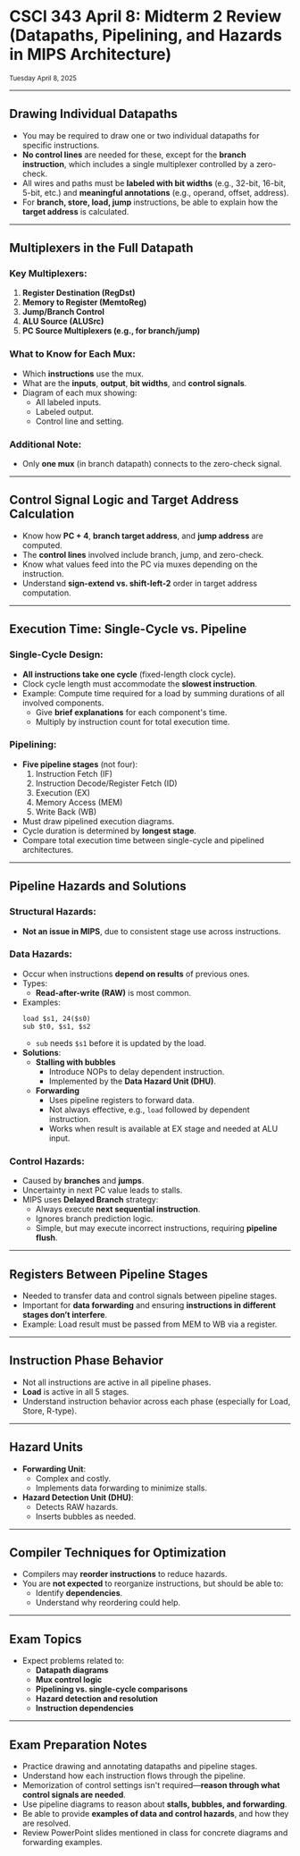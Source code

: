 # CSCI 343 April 8: Midterm 2 Review (Datapaths, Pipelining, and Hazards in MIPS Architecture)

<small>Tuesday April 8, 2025</small>

---

## Drawing Individual Datapaths

- You may be required to draw one or two individual datapaths for specific instructions.
- **No control lines** are needed for these, except for the **branch instruction**, which includes a single multiplexer controlled by a zero-check.
- All wires and paths must be **labeled with bit widths** (e.g., 32-bit, 16-bit, 5-bit, etc.) and **meaningful annotations** (e.g., operand, offset, address).
- For **branch, store, load, jump** instructions, be able to explain how the **target address** is calculated.

---

## Multiplexers in the Full Datapath

### Key Multiplexers:

1. **Register Destination (RegDst)**
2. **Memory to Register (MemtoReg)**
3. **Jump/Branch Control**
4. **ALU Source (ALUSrc)**
5. **PC Source Multiplexers (e.g., for branch/jump)**

### What to Know for Each Mux:

- Which **instructions** use the mux.
- What are the **inputs**, **output**, **bit widths**, and **control signals**.
- Diagram of each mux showing:
  - All labeled inputs.
  - Labeled output.
  - Control line and setting.

### Additional Note:

- Only **one mux** (in branch datapath) connects to the zero-check signal.

---

## Control Signal Logic and Target Address Calculation

- Know how **PC + 4**, **branch target address**, and **jump address** are computed.
- The **control lines** involved include branch, jump, and zero-check.
- Know what values feed into the PC via muxes depending on the instruction.
- Understand **sign-extend vs. shift-left-2** order in target address computation.

---

## Execution Time: Single-Cycle vs. Pipeline

### Single-Cycle Design:

- **All instructions take one cycle** (fixed-length clock cycle).
- Clock cycle length must accommodate the **slowest instruction**.
- Example: Compute time required for a load by summing durations of all involved components.
  - Give **brief explanations** for each component's time.
  - Multiply by instruction count for total execution time.

### Pipelining:

- **Five pipeline stages** (not four):
  1. Instruction Fetch (IF)
  2. Instruction Decode/Register Fetch (ID)
  3. Execution (EX)
  4. Memory Access (MEM)
  5. Write Back (WB)
- Must draw pipelined execution diagrams.
- Cycle duration is determined by **longest stage**.
- Compare total execution time between single-cycle and pipelined architectures.

---

## Pipeline Hazards and Solutions

### Structural Hazards:

- **Not an issue in MIPS**, due to consistent stage use across instructions.

### Data Hazards:

- Occur when instructions **depend on results** of previous ones.
- Types:
  - **Read-after-write (RAW)** is most common.
- Examples:
  ```
  load $s1, 24($s0)
  sub $t0, $s1, $s2
  ```
  - `sub` needs `$s1` before it is updated by the load.
- **Solutions**:
  - **Stalling with bubbles**
    - Introduce NOPs to delay dependent instruction.
    - Implemented by the **Data Hazard Unit (DHU)**.
  - **Forwarding**
    - Uses pipeline registers to forward data.
    - Not always effective, e.g., `load` followed by dependent instruction.
    - Works when result is available at EX stage and needed at ALU input.

### Control Hazards:

- Caused by **branches** and **jumps**.
- Uncertainty in next PC value leads to stalls.
- MIPS uses **Delayed Branch** strategy:
  - Always execute **next sequential instruction**.
  - Ignores branch prediction logic.
  - Simple, but may execute incorrect instructions, requiring **pipeline flush**.

---

## Registers Between Pipeline Stages

- Needed to transfer data and control signals between pipeline stages.
- Important for **data forwarding** and ensuring **instructions in different stages don’t interfere**.
- Example: Load result must be passed from MEM to WB via a register.

---

## Instruction Phase Behavior

- Not all instructions are active in all pipeline phases.
- **Load** is active in all 5 stages.
- Understand instruction behavior across each phase (especially for Load, Store, R-type).

---

## Hazard Units

- **Forwarding Unit**:
  - Complex and costly.
  - Implements data forwarding to minimize stalls.
- **Hazard Detection Unit (DHU)**:
  - Detects RAW hazards.
  - Inserts bubbles as needed.

---

## Compiler Techniques for Optimization

- Compilers may **reorder instructions** to reduce hazards.
- You are **not expected** to reorganize instructions, but should be able to:
  - Identify **dependencies**.
  - Understand why reordering could help.

---

## Exam Topics

- Expect problems related to:
  - **Datapath diagrams**
  - **Mux control logic**
  - **Pipelining vs. single-cycle comparisons**
  - **Hazard detection and resolution**
  - **Instruction dependencies**

---

## Exam Preparation Notes

- Practice drawing and annotating datapaths and pipeline stages.
- Understand how each instruction flows through the pipeline.
- Memorization of control settings isn't required—**reason through what control signals are needed**.
- Use pipeline diagrams to reason about **stalls, bubbles, and forwarding**.
- Be able to provide **examples of data and control hazards**, and how they are resolved.
- Review PowerPoint slides mentioned in class for concrete diagrams and forwarding examples.
